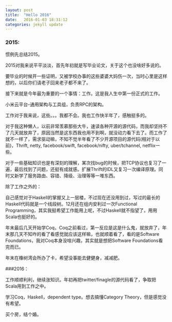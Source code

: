 ```yaml
---
layout: post
title:  "Hello 2016"
date:   2016-01-03 18:31:12
categories: jekyll update
---
```


### 2015:

惯例先总结2015。

2015对我来说平平淡淡，首先年初就是写毕业论文，关于这个也没啥好多说的。

要毕业的时候开一些证明，又被学校办事的这些婆婆大妈伤一次，当时心里是这样想的，以后你们请老子回来老子都不来了。

接下来就是今年最为重要的一个事情：工作。这是我人生中第一份正式的工作。

小米云平台-通用架构与工具组，负责RPC的架构。

工作对于我来说，这些。。。我都不会。我也工作快半年了，感触挺多的。

对于我这种懒人，以前非常羡慕那些大牛，速读各种开源的源代码，而我却坚持不了几天就放弃了，原因当然是这东西我也用不到啊，就没动力看下去了。而工作了就不一样了，需求驱动嘛，不知不觉半年看了不少开源项目的源代码(相对于以前)，Thrift, netty, facebook/swift, facebook/nifty, uber/tchannel, netflix一些。

对于一些基础知识也是有深刻的理解，某次找bug的时候，把TCP协议也复习了一遍，最后找到了问题，还挺有成就感。扩展Thrift的IDL又复习一次编译原理。同时又新学了服务路由、容错、降级、治理等等一堆东西。

除了工作之外的：

自己感觉对于Haskell的掌握又上一层楼，不过现在还没用到过，写过的最长的Haskell代码就是一个线段树。12月还在组内安利过一次Functional Programming，其实我挺希望工作能用上呢，不过Haskell就不指望了，用用Scala也挺好的。

年末最后几天开始学Coq，Coq之前看过，第一反应是这是什么鬼，就放弃了，年末那几天不知咋的看了看感觉就应该这样嘛，也就顺着看了，看的是Software Foundations，我对Coq本身没啥兴趣，其实就是想把Software Foundations看完而已。

年末在橡树湾会所办了卡，希望没事能去健健身，减减肥。

###2016：

工作顺顺利利，继续涨知识。年初再把twitter/finagle的源代码看了，争取把Scala用到工作之中。

学习Coq，Haskell，dependent type。想去搞懂Category Theory，但是感觉没有希望。

买个房，结个婚。
